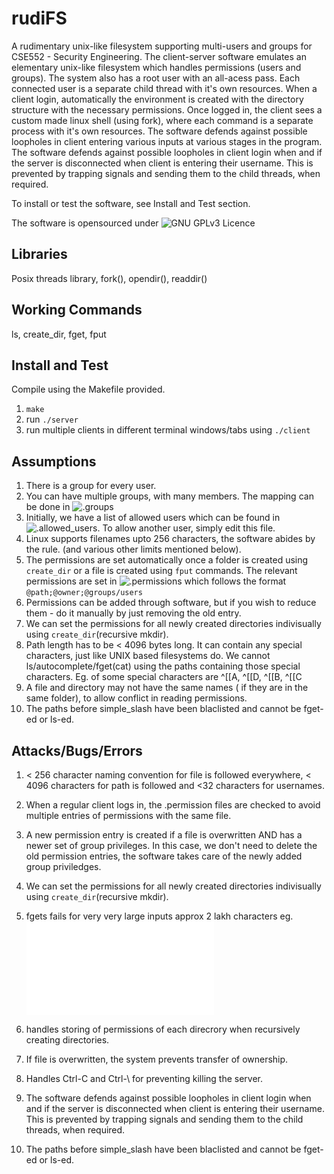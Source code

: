 # rudiFS
A rudimentary unix-like filesystem supporting multi-users and groups for CSE552 - Security Engineering. The client-server software emulates an elementary unix-like filesystem which handles permissions (users and groups). The system also has a root user with an all-acess pass. Each connected user is a separate child thread with it's own resources. When a client login, automatically the environment is created with the directory structure with the necessary permissions. Once logged in, the client sees a custom made linux shell (using fork), where each command is a separate process with it's own resources. The software defends against possible loopholes in client entering various inputs at various stages in the program. The software defends against possible loopholes in client login when and if the server is disconnected when client is entering their username. This is prevented by trapping signals and sending them to the child threads, when required.


To install or test the software, see Install and Test section.

The software is opensourced under ![GNU GPLv3 Licence](LICENCE)


## Libraries
Posix threads library, fork(), opendir(), readdir()


## Working Commands
ls, create_dir, fget, fput


## Install and Test
Compile using the Makefile provided.

1. `make`
2. run `./server`
3. run multiple clients in different terminal windows/tabs using `./client`


## Assumptions
1. There is a group for every user.
2. You can have multiple groups, with many members. The mapping can be done in ![.groups](simple_slash/.groups)
3. Initially, we have a list of allowed users which can be found in ![.allowed_users](simple_slash/.allowed_users). To allow another user, simply edit this file.
4. Linux supports filenames upto 256 characters, the software abides by the rule. (and various other limits mentioned below).
5. The permissions are set automatically once a folder is created using `create_dir` or a file is created using `fput` commands. The relevant permissions are set in ![.permissions](simple_slash/.permissions) which follows the format `@path;@owner;@groups/users`
6. Permissions can be added through software, but if you wish to reduce them - do it manually by just removing the old entry.
7. We can set the permissions for all newly created directories indivisually using `create_dir`(recursive mkdir). 
8. Path length has to be < 4096 bytes long. It can contain any special characters, just like UNIX based filesystems do. We cannot ls/autocomplete/fget(cat) using the paths containing those special characters.
Eg. of some special characters are ^[[A, ^[[D, ^[[B, ^[[C
9. A file and directory may not have the same names ( if they are in the same folder), to allow conflict in reading permissions.
10. The paths before simple_slash have been blaclisted and cannot be fget-ed or ls-ed.


## Attacks/Bugs/Errors

1. < 256 character naming convention for file is followed everywhere, < 4096 characters for path is followed and <32 characters for usernames.

2.  When a regular client logs in, the .permission files are checked to avoid multiple entries of permissions with the same file.

3. A new permission entry is created if a file is overwritten AND has a newer set of group privileges. In this case, we don't need to delete the old permission entries, the software takes care of the newly added group priviledges.

4. We can set the permissions for all newly created directories indivisually using `create_dir`(recursive mkdir). 

5. fgets fails for very very large inputs approx 2 lakh characters eg. ![error_inputs](error_inputs.txt)

6. handles storing of permissions of each direcrory when recursively creating directories.

7. If file is overwritten, the system prevents transfer of ownership.

8. Handles Ctrl-C and Ctrl-\ for preventing killing the server. 

9. The software defends against possible loopholes in client login when and if the server is disconnected when client is entering their username. This is prevented by trapping signals and sending them to the child threads, when required.

10. The paths before simple_slash have been blaclisted and cannot be fget-ed or ls-ed.